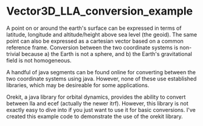 # Vector3D_LLA_conversion_example

A point on or around the earth's surface can be expressed in terms of latitude, longitude and altitude/height above sea level (the geoid). The same point can also be expressed as a cartesian vector based on a common reference frame. Conversion between the two coordinate systems is non-trivial because a) the Earth is not a sphere, and b) the Earth's gravitational field is not homogeneous.

A handful of java segments can be found online for converting between the two coordinate systems using java. However, none of these use established libraries, which may be desireable for some applications. 

Orekit, a java library for orbital dynamics, provides the ability to convert between lla and ecef (actually the newer itrf). However, this library is not exactly easy to dive into if you just want to use it for basic conversions. I've created this example code to demonstrate the use of the orekit library. 
